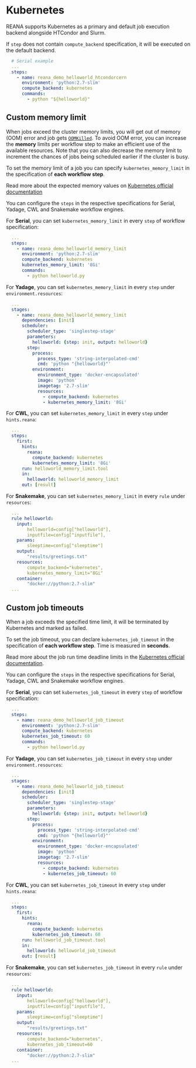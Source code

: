 # Kubernetes

REANA supports Kubernetes as a primary and default job execution backend alongside
HTCondor and Slurm.

If `step` does not contain `compute_backend` specification, it will be executed
on the default backend.

```yaml hl_lines="6"
  # Serial example
  ...
  steps:
    - name: reana_demo_helloworld_htcondorcern
      environment: 'python:2.7-slim'
      compute_backend: kubernetes
      commands:
        - python "${helloworld}"
```

## Custom memory limit

When jobs exceed the cluster memory limits, you will get out of memory (OOM) error and job gets [`OOMKilled`](https://kubernetes.io/docs/concepts/configuration/manage-resources-containers/#requests-and-limits). To avoid OOM error, you can increase the **memory** limits per workflow step to make an efficient use of the available resources. Note that you can also decrease the memory limit to increment the chances of jobs being scheduled earlier if the cluster is busy.

To set the memory limit of a job you can specify `kubernetes_memory_limit` in the specification of **each workflow step**.

Read more about the expected memory values on [Kubernetes official documentation](https://kubernetes.io/docs/concepts/configuration/manage-resources-containers/#meaning-of-memory)

You can configure the `steps` in the respective specifications for Serial, Yadage, CWL and Snakemake workflow engines.

For **Serial**, you can set `kubernetes_memory_limit` in every `step` of workflow specification:

```yaml hl_lines="6"
  ...
  steps:
    - name: reana_demo_helloworld_memory_limit
      environment: 'python:2.7-slim'
      compute_backend: kubernetes
      kubernetes_memory_limit: '8Gi'
      commands:
        - python helloworld.py
```

For **Yadage**, you can set `kubernetes_memory_limit` in every `step` under `environment.resources`:

```yaml hl_lines="19"
  ...
  stages:
    - name: reana_demo_helloworld_memory_limit
      dependencies: [init]
      scheduler:
        scheduler_type: 'singlestep-stage'
        parameters:
          helloworld: {step: init, output: helloworld}
        step:
          process:
            process_type: 'string-interpolated-cmd'
            cmd: 'python "{helloworld}"'
          environment:
            environment_type: 'docker-encapsulated'
            image: 'python'
            imagetag: '2.7-slim'
            resources:
              - compute_backend: kubernetes
              - kubernetes_memory_limit: '8Gi'
```

For **CWL**, you can set `kubernetes_memory_limit` in every `step` under `hints.reana`:

```yaml hl_lines="7"
  ...
  steps:
    first:
      hints:
        reana:
          compute_backend: kubernetes
          kubernetes_memory_limit: '8Gi'
      run: helloworld_memory_limit.tool
      in:
        helloworld: helloworld_memory_limit
      out: [result]
```

For **Snakemake**, you can set `kubernetes_memory_limit` in every `rule` under `resources`:

```yaml hl_lines="12"
  ...
  rule helloworld:
    input:
        helloworld=config["helloworld"],
        inputfile=config["inputfile"],
    params:
        sleeptime=config["sleeptime"]
    output:
        "results/greetings.txt"
    resources:
        compute_backend="kubernetes",
        kubernetes_memory_limit="8Gi"
    container:
        "docker://python:2.7-slim"
  ...
```

## Custom job timeouts

When a job exceeds the specified time limit, it will be terminated by Kubernetes and marked as failed.

To set the job timeout, you can declare `kubernetes_job_timeout` in the specification of **each workflow step**.
Time is measured in **seconds**.

Read more about the job run time deadline limits in the [Kubernetes official documentation](https://kubernetes.io/docs/concepts/workloads/controllers/job/#job-termination-and-cleanup).

You can configure the `steps` in the respective specifications for Serial, Yadage, CWL and Snakemake workflow engines.

For **Serial**, you can set `kubernetes_job_timeout` in every `step` of workflow specification:

```yaml hl_lines="6"
  ...
  steps:
    - name: reana_demo_helloworld_job_timeout
      environment: 'python:2.7-slim'
      compute_backend: kubernetes
      kubernetes_job_timeout: 60
      commands:
        - python helloworld.py
```

For **Yadage**, you can set `kubernetes_job_timeout` in every `step` under `environment.resources`:

```yaml hl_lines="19"
  ...
  stages:
    - name: reana_demo_helloworld_job_timeout
      dependencies: [init]
      scheduler:
        scheduler_type: 'singlestep-stage'
        parameters:
          helloworld: {step: init, output: helloworld}
        step:
          process:
            process_type: 'string-interpolated-cmd'
            cmd: 'python "{helloworld}"'
          environment:
            environment_type: 'docker-encapsulated'
            image: 'python'
            imagetag: '2.7-slim'
            resources:
              - compute_backend: kubernetes
              - kubernetes_job_timeout: 60
```

For **CWL**, you can set `kubernetes_job_timeout` in every `step` under `hints.reana`:

```yaml hl_lines="7"
  ...
  steps:
    first:
      hints:
        reana:
          compute_backend: kubernetes
          kubernetes_job_timeout: 60
      run: helloworld_job_timeout.tool
      in:
        helloworld: helloworld_job_timeout
      out: [result]
```

For **Snakemake**, you can set `kubernetes_job_timeout` in every `rule` under `resources`:

```yaml hl_lines="12"
  ...
  rule helloworld:
    input:
        helloworld=config["helloworld"],
        inputfile=config["inputfile"],
    params:
        sleeptime=config["sleeptime"]
    output:
        "results/greetings.txt"
    resources:
        compute_backend="kubernetes",
        kubernetes_job_timeout=60
    container:
        "docker://python:2.7-slim"
  ...
```
